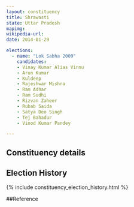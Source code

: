 ```yaml
---
layout: constituency
title: Shrawasti
state: Uttar Pradesh
mapimg: 
wikipedia-url: 
date: 2014-01-29

elections: 
  - name: "Lok Sabha 2009"
    candidates: 
    - Vinay Kumar Alias Vinnu 
    - Arun Kumar 
    - Kuldeep 
    - Rajeshwar Mishra 
    - Ram Adhar 
    - Ram Sudhi 
    - Rizvan Zaheer 
    - Rubab Saida 
    - Satya Deo Singh 
    - Tej Bahadur 
    - Vinod Kumar Pandey 

---
```

## Constituency details


## Election History
{% include constituency_election_history.html %}

##Reference
